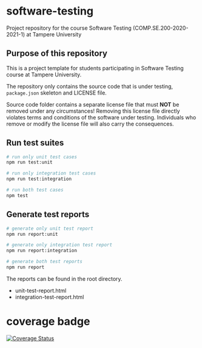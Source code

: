 # software-testing
Project repository for the course Software Testing (COMP.SE.200-2020-2021-1) at Tampere University

## Purpose of this repository

This is a project template for students participating in Software Testing course
at Tampere University.

The repository only contains the source code that is under testing, `package.json` skeleton
and LICENSE file.

Source code folder contains a separate license file that must **NOT** be removed under any circumstances!
Removing this license file directly violates terms and conditions of the software under testing.
Individuals who remove or modify the license file will also carry the consequences.

## Run test suites

```bash
# run only unit test cases
npm run test:unit

# run only integration test cases
npm run test:integration

# run both test cases
npm test
```

## Generate test reports

```bash
# generate only unit test report
npm run report:unit

# generate only integration test report
npm run report:integration

# generate both test reports
npm run report
```

The reports can be found in the root directory.
  - unit-test-report.html
  - integration-test-report.html

# coverage badge
[![Coverage Status](https://coveralls.io/repos/github/myny94/software-testing/badge.svg?branch=main)](https://coveralls.io/github/myny94/software-testing?branch=main)